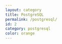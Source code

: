 ```yaml
---
layout: category
title: PostgreSQL
permalink: /postgresql/
id: 2
category: postgresql
color: orange
---
```

